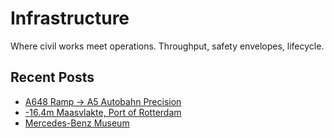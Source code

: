 # Infrastructure

Where civil works meet operations. Throughput, safety envelopes, lifecycle.

## Recent Posts
- [A648 Ramp → A5 Autobahn Precision](a5.md)
- [-16.4m Maasvlakte, Port of Rotterdam](por.md)
- [Mercedes-Benz Museum](benz.md)

